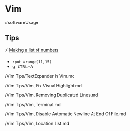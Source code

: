 # Vim

#softwareUsage

## Tips

⚡ [Making a list of numbers](https://vim.fandom.com/wiki/Making_a_list_of_numbers)

* `:put =range(11,15)`
* <kbd>g CTRL-A</kbd>

/Vim Tips/TextExpander in Vim.md

/Vim Tips/Vim, Fix Visual Highlight.md

/Vim Tips/Vim, Removing Duplicated Lines.md

/Vim Tips/Vim, Terminal.md

/Vim Tips/Vim, Disable Automatic Newline At End Of File.md

/Vim Tips/Vim, Location List.md